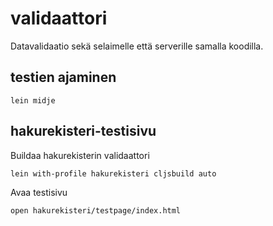 # validaattori

Datavalidaatio sekä selaimelle että serverille samalla koodilla.

## testien ajaminen

    lein midje

## hakurekisteri-testisivu

Buildaa hakurekisterin validaattori

    lein with-profile hakurekisteri cljsbuild auto

Avaa testisivu

    open hakurekisteri/testpage/index.html
